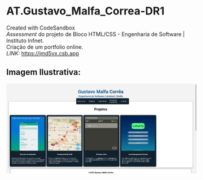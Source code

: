 # AT.Gustavo_Malfa_Correa-DR1
Created with CodeSandbox </br>
*Assessment* do projeto de Bloco HTML/CSS - Engenharia de Software | Instituto Infnet. </br>
Criação de um portfolio online.
</br>
*LINK:* https://jmd5vx.csb.app
</br>
## Imagem Ilustrativa:
<img src="https://github.com/Malfaa/AT.Gustavo_Malfa_Correa-DR1/blob/main/portfolio_online.jpg"></img>
